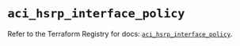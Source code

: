 # `aci_hsrp_interface_policy`

Refer to the Terraform Registry for docs: [`aci_hsrp_interface_policy`](https://registry.terraform.io/providers/ciscodevnet/aci/2.17.0/docs/resources/hsrp_interface_policy).
